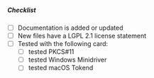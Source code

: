 <!--
Thank you for your pull request.

If this fixes a github issue, make sure to have a line saying 'Fixes #XXXX' (without quotes) in the commit message.
-->

##### Checklist
<!-- Remove items that do not apply. For completed items, change [ ] to [x]. -->
- [ ] Documentation is added or updated
- [ ] New files have a LGPL 2.1 license statement
- [ ] Tested with the following card: <!-- use `opensc-tool -n` to get the name of your card -->
	- [ ] tested PKCS#11
	- [ ] tested Windows Minidriver
	- [ ] tested macOS Tokend
